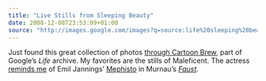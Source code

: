 ```yaml
---
title: "Live Stills from Sleeping Beauty"
date: 2008-12-08T23:53:09+01:00
source: "http://images.google.com/images?q=source:life%20sleeping%20beauty%20grant%20cartoon"
---
```


Just found this great collection of photos [through Cartoon Brew](http://www.cartoonbrew.com/disney/live-action-photos-from-disneys-sleeping-beauty), part of Google’s <cite>Life</cite> archive. My favorites are the stills of Maleficent. The actress [reminds me](http://www.newyorker.com/archive/2006/12/11/061211fa_fact) of Emil Jannings’ [Mephisto](http://www.flickr.com/photos/nevan/3093603873/) in Murnau’s <a href="http://en.wikipedia.org/wiki/Faust_(1926_film)"><cite>Faust</cite></a>.
